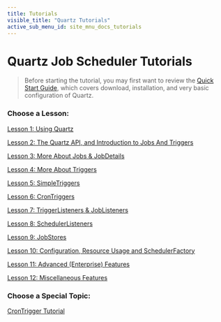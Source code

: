 ```yaml
---
title: Tutorials
visible_title: "Quartz Tutorials"
active_sub_menu_id: site_mnu_docs_tutorials
---
```

# Quartz Job Scheduler Tutorials

<blockquote>
Before starting the tutorial, you may first want to review the <a href="/documentation/quartz-2.2.3/quick-start.html">Quick Start Guide</a>, which covers download, installation, and very basic configuration of Quartz.
</blockquote>


### Choose a Lesson:

<a href="/documentation/quartz-2.2.3/tutorials/tutorial-lesson-01.html" title="Tutorial Lesson1">Lesson 1: Using Quartz</a>

<a href="/documentation/quartz-2.2.3/tutorials/tutorial-lesson-02.html" title="Tutorial Lesson2">Lesson 2: The Quartz API, and Introduction to Jobs And Triggers</a>

<a href="/documentation/quartz-2.2.3/tutorials/tutorial-lesson-03.html" title="Tutorial Lesson3">Lesson 3: More About Jobs &amp; JobDetails</a>

<a href="/documentation/quartz-2.2.3/tutorials/tutorial-lesson-04.html" title="Tutorial Lesson4">Lesson 4: More About Triggers</a>

<a href="/documentation/quartz-2.2.3/tutorials/tutorial-lesson-05.html" title="Tutorial Lesson5">Lesson 5: SimpleTriggers</a>

<a href="/documentation/quartz-2.2.3/tutorials/tutorial-lesson-06.html" title="Tutorial Lesson6">Lesson 6: CronTriggers</a>

<a href="/documentation/quartz-2.2.3/tutorials/tutorial-lesson-07.html" title="Tutorial Lesson7">Lesson 7: TriggerListeners &amp; JobListeners</a>

<a href="/documentation/quartz-2.2.3/tutorials/tutorial-lesson-08.html" title="Tutorial Lesson8">Lesson 8: SchedulerListeners</a>

<a href="/documentation/quartz-2.2.3/tutorials/tutorial-lesson-09.html" title="Tutorial Lesson9">Lesson 9: JobStores</a>

<a href="/documentation/quartz-2.2.3/tutorials/tutorial-lesson-10.html" title="Tutorial Lesson10">Lesson 10: Configuration, Resource Usage and SchedulerFactory</a>

<a href="/documentation/quartz-2.2.3/tutorials/tutorial-lesson-11.html" title="Tutorial Lesson11">Lesson 11: Advanced (Enterprise) Features</a>

<a href="/documentation/quartz-2.2.3/tutorials/tutorial-lesson-12.html" title="Tutorial Lesson12">Lesson 12: Miscellaneous Features</a>

### Choose a Special Topic:

[CronTrigger Tutorial](crontrigger.html)
